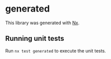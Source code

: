 # generated

This library was generated with [Nx](https://nx.dev).

## Running unit tests

Run `nx test generated` to execute the unit tests.
